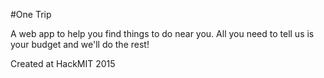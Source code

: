 #One Trip

A web app to help you find things to do near you. All you need to tell us is your budget and we'll do the rest!

Created at HackMIT 2015